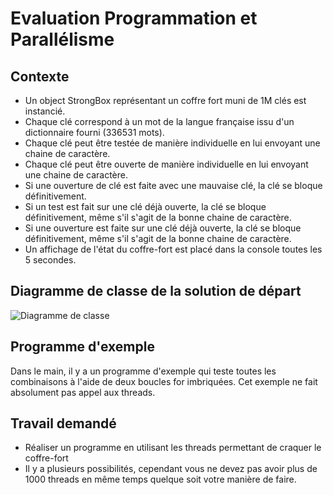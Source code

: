 # Evaluation Programmation et Parallélisme

## Contexte
- Un object StrongBox représentant un coffre fort muni de 1M clés est instancié.
- Chaque clé correspond à un mot de la langue française issu d'un dictionnaire fourni (336531 mots).
- Chaque clé peut être testée de manière individuelle en lui envoyant une chaine de caractère.
- Chaque clé peut être ouverte de manière individuelle en lui envoyant une chaine de caractère.
- Si une ouverture de clé est faite avec une mauvaise clé, la clé se bloque définitivement.
- Si un test est fait sur une clé déjà ouverte, la clé se bloque définitivement, même s'il s'agit de la bonne chaine de caractère.
- Si une ouverture est faite sur une clé déjà ouverte, la clé se bloque définitivement, même s'il s'agit de la bonne chaine de caractère.
- Un affichage de l'état du coffre-fort est placé dans la console toutes les 5 secondes.

## Diagramme de classe de la solution de départ
![Diagramme de classe](https://github.com/Jean-Aymeric/EvalNFS05-Parallel/blob/master/StrongBox.png)

## Programme d'exemple
Dans le main, il y a un programme d'exemple qui teste toutes les combinaisons à l'aide de deux boucles for imbriquées. Cet exemple ne fait absolument pas appel aux threads.

## Travail demandé
- Réaliser un programme en utilisant les threads permettant de craquer le coffre-fort
- Il y a plusieurs possibilités, cependant vous ne devez pas avoir plus de 1000 threads en même temps quelque soit votre manière de faire.
